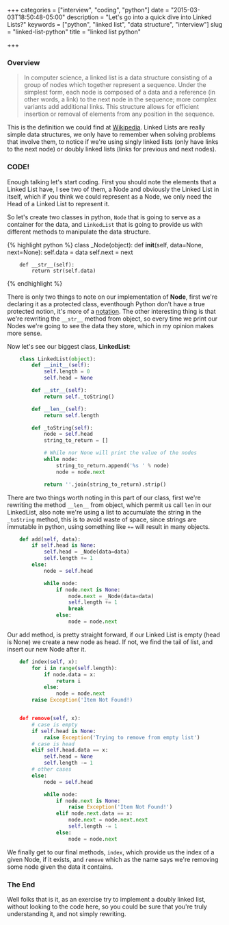 +++
categories = ["interview", "coding", "python"]
date = "2015-03-03T18:50:48-05:00"
description = "Let's go into a quick dive into Linked Lists?"
keywords = ["python", "linked list", "data structure", "interview"]
slug = "linked-list-python"
title = "linked list python"

+++

### Overview

> In computer science, a linked list is a data structure consisting of a group
> of nodes which together represent a sequence. Under the simplest form, each
> node is composed of a data and a reference (in other words, a link) to the
> next node in the sequence; more complex variants add additional links. This
> structure allows for efficient insertion or removal of elements from any
> position in the sequence.

This is the definition we could find at
[Wikipedia](http://en.wikipedia.org/wiki/Linked_list).  Linked Lists are really
simple data structures, we only have to remember when solving problems that
involve them, to notice if we're using singly linked lists (only have links to
the next node) or doubly linked lists (links for previous and next nodes).

### CODE!

Enough talking let's start coding. First you should note the elements that a
Linked List have, I see two of them, a Node and obviously the Linked List in
itself, which if you think we could represent as a Node, we only need
the Head of a Linked List to represent it.

So let's create two classes in python, `Node` that is going to serve as a
container for the data, and `LinkedList` that is going to provide us with
different methods to manipulate the data structure.

{% highlight python  %}
	class _Node(object):
		def __init__(self, data=None, next=None):
			self.data = data
			self.next = next

		def __str__(self):
			return str(self.data)

{% endhighlight  %}

There is only two things to note on our implementation of **Node**, first we're
declaring it as a protected class, eventhough Python don't have a true
protected notion, it's more of a
[notation](https://google-styleguide.googlecode.com/svn/trunk/pyguide.html#Naming).
The other interesting thing is that we're rewriting the `__str__`
method from object, so every time we print our Nodes we're going to see the
data they store, which in my opinion makes more sense.

Now let's see our biggest class, **LinkedList**:

```python
	class LinkedList(object):
		def __init__(self):
			self.length = 0
			self.head = None

		def __str__(self):
			return self._toString()

		def __len__(self):
			return self.length

		def _toString(self):
			node = self.head
			string_to_return = []

			# While nor None will print the value of the nodes
			while node:
				string_to_return.append('%s ' % node)
				node = node.next

			return ''.join(string_to_return).strip()

```

There are two things worth noting in this part of our class, first we're
rewriting the method `__len__` from object, which permit us call `len` in our
LinkedList, also note we're using a list to accumulate the string in the
`_toString` method, this is to avoid waste of space, since strings are
immutable in python, using something like `+=` will result in many objects.

```python
	def add(self, data):
		if self.head is None:
			self.head = _Node(data=data)
			self.length += 1
		else:
			node = self.head

			while node:
				if node.next is None:
					node.next = _Node(data=data)
					self.length += 1
					break
				else:
					node = node.next
```

Our add method, is pretty straight forward, if our Linked List is empty (head
is None) we create a new node as head. If not, we find the tail of list, and
insert our new Node after it.

```python
	def index(self, x):
		for i in range(self.length):
			if node.data = x:
				return i
			else:
				node = node.next
		raise Exception('Item Not Found!)


	def remove(self, x):
		# case is empty
		if self.head is None:
			raise Exception('Trying to remove from empty list')
		# case is head
		elif self.head.data == x:
			self.head = None
			self.length -= 1
		# other cases
		else:
			node = self.head

			while node:
				if node.next is None:
					raise Exception('Item Not Found!')
				elif node.next.data == x:
					node.next = node.next.next
					self.length -= 1
				else:
					node = node.next
```

We finally get to our final methods, `index`, which provide us the index of a
given Node, if it exists, and `remove` which as the name says we're removing
some node given the data it contains.

### The End

Well folks that is it, as an exercise try to implement a doubly linked list,
without looking to the code here, so you could be sure that you're truly
understanding it, and not simply rewriting.

